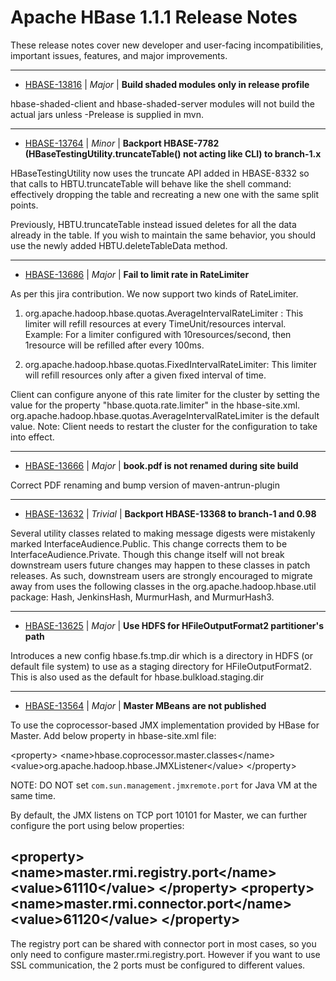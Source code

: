 
<!---
# Licensed to the Apache Software Foundation (ASF) under one
# or more contributor license agreements.  See the NOTICE file
# distributed with this work for additional information
# regarding copyright ownership.  The ASF licenses this file
# to you under the Apache License, Version 2.0 (the
# "License"); you may not use this file except in compliance
# with the License.  You may obtain a copy of the License at
#
#     http://www.apache.org/licenses/LICENSE-2.0
#
# Unless required by applicable law or agreed to in writing, software
# distributed under the License is distributed on an "AS IS" BASIS,
# WITHOUT WARRANTIES OR CONDITIONS OF ANY KIND, either express or implied.
# See the License for the specific language governing permissions and
# limitations under the License.
-->
# Apache HBase  1.1.1 Release Notes

These release notes cover new developer and user-facing incompatibilities, important issues, features, and major improvements.


---

* [HBASE-13816](https://issues.apache.org/jira/browse/HBASE-13816) | *Major* | **Build shaded modules only in release profile**

hbase-shaded-client and hbase-shaded-server modules will not build the actual jars unless -Prelease is supplied in mvn.


---

* [HBASE-13764](https://issues.apache.org/jira/browse/HBASE-13764) | *Minor* | **Backport HBASE-7782 (HBaseTestingUtility.truncateTable() not acting like CLI) to branch-1.x**

HBaseTestingUtility now uses the truncate API added in HBASE-8332 so that calls to HBTU.truncateTable will behave like the shell command: effectively dropping the table and recreating a new one with the same split points. 

Previously, HBTU.truncateTable instead issued deletes for all the data already in the table. If you wish to maintain the same behavior, you should use the newly added HBTU.deleteTableData method.


---

* [HBASE-13686](https://issues.apache.org/jira/browse/HBASE-13686) | *Major* | **Fail to limit rate in RateLimiter**

As per this jira contribution. We now support two kinds of RateLimiter.
1) org.apache.hadoop.hbase.quotas.AverageIntervalRateLimiter : This limiter will refill resources at every TimeUnit/resources interval.
Example: For a limiter configured with 10resources/second, then 1resource will be refilled after every 100ms.

2) org.apache.hadoop.hbase.quotas.FixedIntervalRateLimiter: This limiter will refill resources only after a given fixed interval of time.

Client can configure anyone of this rate limiter for the cluster by setting the value for the property "hbase.quota.rate.limiter" in the hbase-site.xml. org.apache.hadoop.hbase.quotas.AverageIntervalRateLimiter is the default value.
Note: Client needs to restart the cluster for the configuration to take into effect.


---

* [HBASE-13666](https://issues.apache.org/jira/browse/HBASE-13666) | *Major* | **book.pdf is not renamed during site build**

Correct PDF renaming and bump version of maven-antrun-plugin


---

* [HBASE-13632](https://issues.apache.org/jira/browse/HBASE-13632) | *Trivial* | **Backport HBASE-13368 to branch-1 and 0.98**

Several utility classes related to making message digests were mistakenly marked InterfaceAudience.Public. This change corrects them to be InterfaceAudience.Private. Though this change itself will not break downstream users future changes may happen to these classes in patch releases. As such, downstream users are strongly encouraged to migrate away from uses the following classes in the org.apache.hadoop.hbase.util package: Hash, JenkinsHash, MurmurHash, and MurmurHash3.


---

* [HBASE-13625](https://issues.apache.org/jira/browse/HBASE-13625) | *Major* | **Use HDFS for HFileOutputFormat2 partitioner's path**

Introduces a new config hbase.fs.tmp.dir which is a directory in HDFS (or default file system) to use as a staging directory for HFileOutputFormat2. This is also used as the default for hbase.bulkload.staging.dir


---

* [HBASE-13564](https://issues.apache.org/jira/browse/HBASE-13564) | *Major* | **Master MBeans are not published**

To use the coprocessor-based JMX implementation provided by HBase for Master.
Add below property in hbase-site.xml file: 

\<property\>
  \<name\>hbase.coprocessor.master.classes\</name\>
  \<value\>org.apache.hadoop.hbase.JMXListener\</value\>
\</property\>

NOTE: DO NOT set `com.sun.management.jmxremote.port` for Java VM at the same time.

By default, the JMX listens on TCP port 10101 for Master, we can further configure the port using below properties:

\<property\>
  \<name\>master.rmi.registry.port\</name\>
  \<value\>61110\</value\>
\</property\>
\<property\>
  \<name\>master.rmi.connector.port\</name\>
  \<value\>61120\</value\>
\</property\>
----

The registry port can be shared with connector port in most cases, so you only need to configure master.rmi.registry.port.
However if you want to use SSL communication, the 2 ports must be configured to different values.



